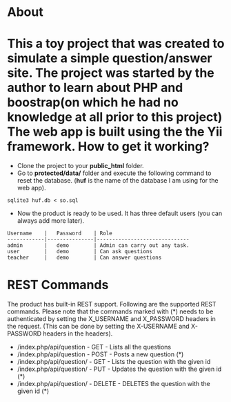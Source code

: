 About
======
This a toy project that was created to simulate a simple question/answer site. The project was started by the author to learn about PHP and boostrap(on which he had no knowledge at all prior to this project)  The web app is built using the the Yii framework. 
How to get it working?
======================
* Clone the project to your **public_html** folder.
* Go to **protected/data/** folder and execute the following command to reset the database. (**huf** is the name of the database I am using for the web app).

```
sqlite3 huf.db < so.sql
```
* Now the product is ready to be used. It has three default users (you can always add more later).

```
Username    |   Password    | Role
------------|---------------|------------------------------
admin       |   demo        | Admin can carry out any task.
user        |   demo        | Can ask questions
teacher     |   demo        | Can answer questions
```

REST Commands
=====================
The product has built-in REST support. Following are the supported REST commands. Please note that the commands marked with (*) needs to be authenticated
by setting the X_USERNAME and X_PASSWORD headers in the request. (This can be done by setting the X-USERNAME and
X-PASSWORD headers in the headers).

* <URL>/index.php/api/question - GET - Lists all the questions
* <URL>/index.php/api/question - POST - Posts a new question (*)
* <URL>/index.php/api/question/<id> - GET - Lists the question with the given id
* <URL>/index.php/api/question/<id> - PUT - Updates the question with the given id (*)
* <URL>/index.php/api/question/<id> - DELETE - DELETES the question with the given id (*)

